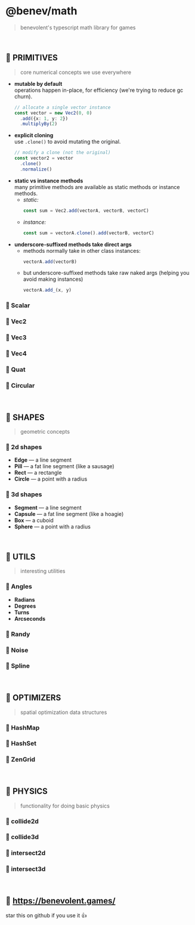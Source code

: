
# @benev/math
> benevolent's typescript math library for games

<br/>

## 🍋 PRIMITIVES
> core numerical concepts we use everywhere

- **mutable by default**  
    operations happen in-place, for efficiency (we're trying to reduce gc churn).  
    ```ts
    // allocate a single vector instance
    const vector = new Vec2(0, 0)
      .add({x: 1, y: 2})
      .multiplyBy(2)
    ```
- **explicit cloning**  
    use `.clone()` to avoid mutating the original.  
    ```ts
    // modify a clone (not the original)
    const vector2 = vector
      .clone()
      .normalize()
    ```
- **static vs instance methods**  
  many primitive methods are available as static methods or instance methods.  
  - *static:*
      ```ts
      const sum = Vec2.add(vectorA, vectorB, vectorC)
      ```
  - *instance:*
      ```ts
      const sum = vectorA.clone().add(vectorB, vectorC)
      ```
- **underscore-suffixed methods take direct args**  
  - methods normally take in other class instances:
      ```ts
      vectorA.add(vectorB)
      ```
  - but underscore-suffixed methods take raw naked args (helping you avoid making instances)
      ```ts
      vectorA.add_(x, y)
      ```

### 🍏 Scalar
### 🍏 Vec2
### 🍏 Vec3
### 🍏 Vec4
### 🍏 Quat
### 🍏 Circular

<br/>

## 🍋 SHAPES
> geometric concepts

### 🍏 2d shapes
- **Edge** — a line segment
- **Pill** — a fat line segment (like a sausage)
- **Rect** — a rectangle
- **Circle** — a point with a radius

### 🍏 3d shapes
- **Segment** — a line segment
- **Capsule** — a fat line segment (like a hoagie)
- **Box** — a cuboid
- **Sphere** — a point with a radius

<br/>

## 🍋 UTILS
> interesting utilities

### 🍏 Angles
- **Radians**
- **Degrees**
- **Turns**
- **Arcseconds**

### 🍏 Randy
### 🍏 Noise
### 🍏 Spline

<br/>

## 🍋 OPTIMIZERS
> spatial optimization data structures

### 🍏 HashMap
### 🍏 HashSet
### 🍏 ZenGrid

<br/>

## 🍋 PHYSICS
> functionality for doing basic physics

### 🍏 collide2d
### 🍏 collide3d
### 🍏 intersect2d
### 🍏 intersect3d

<br/>

## 👼 https://benevolent.games/
star this on github if you use it 👍

